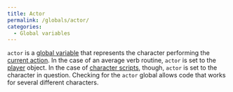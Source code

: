 ```yaml
---
title: Actor
permalink: /globals/actor/
categories: 
  - Global variables
---
```


`actor` is a [global variable](/basics/global/) that represents the
character performing the [current action](/globals/verbroutine/). In
the case of an average verb routine, `actor` is set to the
[player](/globals/player/) object. In the case of
[character scripts](/characters/scripts/), though, `actor` is set to the 
character in question. Checking for the `actor` global allows code that works
for several different characters.